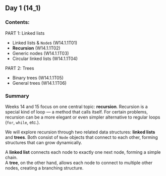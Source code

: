 ## Day 1 (14_1)

### Contents:

PART 1: Linked lists
* Linked lists & `Node`s (W14.1.1T01)
* **Recursion** (W14.1.1T02)
* Generic nodes (W14.1.1T03)
* Circular linked lists (W14.1.1T04)

PART 2: Trees
* Binary trees (W14.1.1T05)
* General trees (W14.1.1T06)

### Summary  
Weeks 14 and 15 focus on one central topic: **recursion**.
Recursion is a special kind of loop — a method that calls itself. For certain problems, recursion can be a more elegant or even simpler alternative to regular loops (`for`, `while`, etc.).

We will explore recursion through two related data structures: **linked lists** and **trees**. Both consist of `Node` objects that connect to each other, forming structures that can grow dynamically.

A **linked list** connects each node to exactly one next node, forming a simple chain.\
A **tree**, on the other hand, allows each node to connect to multiple other nodes, creating a branching structure.